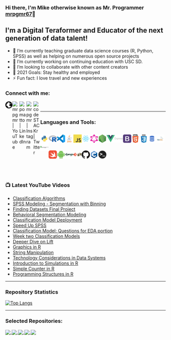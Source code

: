 ### Hi there, I'm Mike otherwise known as Mr. Programmer [mrpgmr67][website]👋

## I'm a Digital Teraformer and Educator of the next generation of data talent!
- 🔭 I’m currently teaching graduate data science courses (R, Python, SPSS) as well as helping on numerous open source projects
- 🌱 I’m currently working on continuing education with USC SD.
- 👯 I’m looking to collaborate with other content creators
- 🥅 2021 Goals: Stay healthy and employed
- ⚡ Fun fact: I love travel and new experiences

### Connect with me:
[<img align="left" alt="pomatto.com" width="22px" src="https://raw.githubusercontent.com/iconic/open-iconic/master/svg/globe.svg" />][website]
[<img align="left" alt="mrpgmr | YouTube" width="22px" src="https://cdn.jsdelivr.net/npm/simple-icons@v3/icons/youtube.svg" />][youtube]
[<img align="left" alt="pomatto | LinkedIn" width="22px" src="https://cdn.jsdelivr.net/npm/simple-icons@v3/icons/linkedin.svg" />][linkedin]

[<img align="left" alt="mrpgmr | Instagram" width="22px" src="https://cdn.jsdelivr.net/npm/simple-icons@v3/icons/instagram.svg" />][instagram]
[<img align="left" alt="codeSTACKr | Twitter" width="22px" src="https://cdn.jsdelivr.net/npm/simple-icons@v3/icons/twitter.svg" />][twitter]
<br />

---
### Languages and Tools:
[<img align="left" alt="Python" width="26px" src="https://raw.githubusercontent.com/github/explore/80688e429a7d4ef2fca1e82350fe8e3517d3494d/topics/python/python.png" />][linkedin]
[<img align="left" alt="R" width="26px" src="https://raw.githubusercontent.com/github/explore/80688e429a7d4ef2fca1e82350fe8e3517d3494d/topics/r/r.png" />][linkedin]
[<img align="left" alt="Visual Studio Code" width="26px" src="https://raw.githubusercontent.com/github/explore/80688e429a7d4ef2fca1e82350fe8e3517d3494d/topics/visual-studio-code/visual-studio-code.png" />][linkedin]
[<img align="left" alt="Java" width="26px" src="https://raw.githubusercontent.com/github/explore/80688e429a7d4ef2fca1e82350fe8e3517d3494d/topics/java/java.png" />][linkedin]
[<img align="left" alt="JavaScript" width="26px" src="https://raw.githubusercontent.com/github/explore/80688e429a7d4ef2fca1e82350fe8e3517d3494d/topics/javascript/javascript.png" />][linkedin]
[<img align="left" alt="React" width="26px" src="https://raw.githubusercontent.com/github/explore/80688e429a7d4ef2fca1e82350fe8e3517d3494d/topics/react/react.png" />][linkedin]
[<img align="left" alt="GraphQL" width="26px" src="https://raw.githubusercontent.com/github/explore/80688e429a7d4ef2fca1e82350fe8e3517d3494d/topics/graphql/graphql.png" />][linkedin]
[<img align="left" alt="Node.js" width="26px" src="https://raw.githubusercontent.com/github/explore/80688e429a7d4ef2fca1e82350fe8e3517d3494d/topics/nodejs/nodejs.png" />][linkedin]
[<img align="left" alt="Vue" width="26px" src="https://raw.githubusercontent.com/github/explore/80688e429a7d4ef2fca1e82350fe8e3517d3494d/topics/vue/vue.png" />][linkedin]
[<img align="left" alt="Express" width="26px" src="https://raw.githubusercontent.com/github/explore/80688e429a7d4ef2fca1e82350fe8e3517d3494d/topics/express/express.png" />][linkedin]
[<img align="left" alt="Bootstrap" width="26px" src="https://raw.githubusercontent.com/github/explore/80688e429a7d4ef2fca1e82350fe8e3517d3494d/topics/bootstrap/bootstrap.png" />][linkedin]
[<img align="left" alt="HTML5" width="26px" src="https://raw.githubusercontent.com/github/explore/80688e429a7d4ef2fca1e82350fe8e3517d3494d/topics/html/html.png" />][linkedin]
[<img align="left" alt="CSS3" width="26px" src="https://raw.githubusercontent.com/github/explore/80688e429a7d4ef2fca1e82350fe8e3517d3494d/topics/css/css.png" />][linkedin]
[<img align="left" alt="SQL" width="26px" src="https://raw.githubusercontent.com/github/explore/80688e429a7d4ef2fca1e82350fe8e3517d3494d/topics/sql/sql.png" />][linkedin]
[<img align="left" alt="MySQL" width="26px" src="https://raw.githubusercontent.com/github/explore/80688e429a7d4ef2fca1e82350fe8e3517d3494d/topics/mysql/mysql.png" />][linkedin]
[<img align="left" alt="MongoDB" width="26px" src="https://raw.githubusercontent.com/github/explore/80688e429a7d4ef2fca1e82350fe8e3517d3494d/topics/mongodb/mongodb.png" />][linkedin]
<br/>
<br/>
[<img align="left" alt="Swift" width="26px" src="https://raw.githubusercontent.com/github/explore/80688e429a7d4ef2fca1e82350fe8e3517d3494d/topics/swift/swift.png" />][linkedin]
[<img align="left" alt="Android" width="26px" src="https://raw.githubusercontent.com/github/explore/80688e429a7d4ef2fca1e82350fe8e3517d3494d/topics/android/android.png" />][linkedin]
[<img align="left" alt="Django" width="26px" src="https://raw.githubusercontent.com/github/explore/80688e429a7d4ef2fca1e82350fe8e3517d3494d/topics/django/django.png" />][linkedin]
[<img align="left" alt="Git" width="26px" src="https://raw.githubusercontent.com/github/explore/80688e429a7d4ef2fca1e82350fe8e3517d3494d/topics/git/git.png" />][linkedin]
[<img align="left" alt="GitHub" width="26px" src="https://raw.githubusercontent.com/github/explore/78df643247d429f6cc873026c0622819ad797942/topics/github/github.png" />][linkedin]
[<img align="left" alt="C/C++" width="26px" src="https://raw.githubusercontent.com/github/explore/80688e429a7d4ef2fca1e82350fe8e3517d3494d/topics/c/c.png" />][linkedin]
[<img align="left" alt="Terminal" width="26px" src="https://raw.githubusercontent.com/github/explore/80688e429a7d4ef2fca1e82350fe8e3517d3494d/topics/terminal/terminal.png" />][linkedin]
<br/>
<br/>
<br/>
---

### 📺 Latest YouTube Videos
<!-- YOUTUBE:START -->
- [Classification Algorithms](https://www.youtube.com/watch?v=DhtDwCJcE34)
- [SPSS Modeling - Segmentation with Binning](https://www.youtube.com/watch?v=opdHqVc_Bhk)
- [Finding Datasets   Final Project](https://www.youtube.com/watch?v=z1XkgH-aeiM)
- [Behavioral Segmentation Modeling](https://www.youtube.com/watch?v=Y-Osqeuw-aA)
- [Classification Model Deployment](https://www.youtube.com/watch?v=gCV8TWGdLWk)
- [Speed Up SPSS](https://www.youtube.com/watch?v=kyye-Q5dBEg)
- [Classification Model: Questions for EDA portion](https://www.youtube.com/watch?v=VYLeU3Ka63A)
- [Week two Classification Models](https://www.youtube.com/watch?v=YkcJYoTDslQ)
- [Deeper Dive on Lift](https://www.youtube.com/watch?v=WaW5okgtmt8)
- [Graphics in R](https://www.youtube.com/watch?v=NSjrFrPCM4M)
- [String Manipulation](https://www.youtube.com/watch?v=FJdTb_SRswU)
- [Technology Considerations in Data Systems](https://www.youtube.com/watch?v=FzKu--OmCHQ)
- [Introduction to Simulations in R](https://www.youtube.com/watch?v=WQD72ycEmiY)
- [Simple Counter in R](https://www.youtube.com/watch?v=wQi3mbOAO0c)
- [Programming Structures in R](https://www.youtube.com/watch?v=brJClw_rKg4)
<!-- YOUTUBE:END -->

---
### Repository Statistics
[![Top Langs](https://github-readme-stats.vercel.app/api/top-langs/?username=mrpgmr67&langs_count=14,mrpgmr67.github.io)](https://github.com/mrpgmr67/github-readme-stats)

---

### Selected Repositories:

<a href="https://github.com/mrpgmr67/Introduction-to-R">
  <img align="center" src="https://github-readme-stats.vercel.app/api/pin/?username=mrpgmr67&repo=Introduction-to-R&theme=dark" />
</a>
<a href="https://github.com/mrpgmr67/Data_Warehousing">
  <img align="center" src="https://github-readme-stats.vercel.app/api/pin/?username=mrpgmr67&repo=Data_Warehousing&theme=dark" />
</a>
<a href="https://github.com/mrpgmr67/Breakfast-Button">
  <img align="center" src="https://github-readme-stats.vercel.app/api/pin/?username=mrpgmr67&repo=Breakfast-Button&theme=dark" />
</a><a href="https://github.com/mrpgmr67/API-Proxy-Server">
  <img align="center" src="https://github-readme-stats.vercel.app/api/pin/?username=mrpgmr67&repo=API-Proxy-Server&theme=dark" />
</a>
</a><a href="https://github.com/mrpgmr67/flask-tests">
  <img align="center" src="https://github-readme-stats.vercel.app/api/pin/?username=mrpgmr67&repo=flask-tests&theme=dark" />
</a>

[website]: http://pomatto.com
[youtube]: https://www.youtube.com/channel/UCfpqpNtZf10w4BRImaeniCg
[linkedin]: https://www.linkedin.com/in/pomatto
[instagram]: https://instagram.com/mrpgmr
[twitter]: https://twitter.com/mikepomatto
